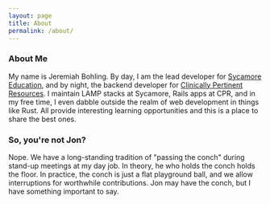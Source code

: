 ```yaml
---
layout: page
title: About
permalink: /about/
---
```


### About Me

My name is Jeremiah Bohling. By day, I am the lead developer for [Sycamore Education](http://sycamoreeducation.com), and by night, the backend developer for [Clinically Pertinent Resources](https://www.cprmedicine.com). I maintain LAMP stacks at Sycamore, Rails apps at CPR, and in my free time, I even dabble outside the realm of web development in things like Rust. All provide interesting learning opportunities and this is a place to share the best ones.

### So, you're not Jon?

Nope. We have a long-standing tradition of "passing the conch" during stand-up meetings at my day job. In theory, he who holds the conch holds the floor. In practice, the conch is just a flat playground ball, and we allow interruptions for worthwhile contributions. Jon may have the conch, but I have something important to say.
